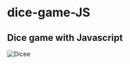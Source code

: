 ﻿# dice-game-JS
## Dice game with Javascript
![Dicee](https://user-images.githubusercontent.com/101663533/183159051-c04c8770-c982-4c13-9b42-2b5268ea04f4.gif)
